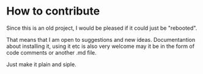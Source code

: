 # How to contribute

Since this is an old project, I would be pleased if it could just be "rebooted".

That means that I am open to suggestions and new ideas.
Documentantion about installing it, using it etc is also very welcome may it be in the form of code comments or another .md file.

Just make it plain and siple. 
